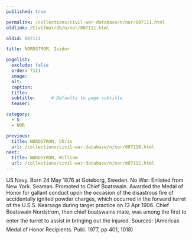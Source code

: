 ```yaml
---
published: true

permalink: /collections/civil-war-database/n/nor/007111.html
oldlink: /CivilWar/db/n/nor/007111.html

oldid: 007111

title: NORDSTROM, Isidor

pagelist:
  exclude: false
  order: 7111
  image: 
  alt:
  caption:
  title:
  subtitle:      # Defaults to page subtitle
  teaser:

category: 
  - N 
  - NOR

previous:
  title: NORDSTROM, Chris
  url: /collections/civil-war-database/n/nor/007110.html  
next:
  title: NORDSTROM, William
  url: /collections/civil-war-database/n/nor/007112.html   
---
```

US Navy. Born 24 May 1876 at Goteborg, Sweden. No War: Enlisted from New York. Seaman. Promoted to Chief Boatswain. Awarded the Medal of Honor for gallant conduct upon the occasion of the disastrous fire of accidentally ignited powder charges, which occurred in the forward turret of the U.S.S. Kearsage during target practice on 13 Apr 1906. Chief Boatswain Nordstrom, then chief boatswain&#146;s mate, was among the first to enter the turret to assist in bringing out the injured. Sources: (&#147;America&#146;s Medal of Honor Recipients&#148;. Publ. 1977, pp 401, 1018)